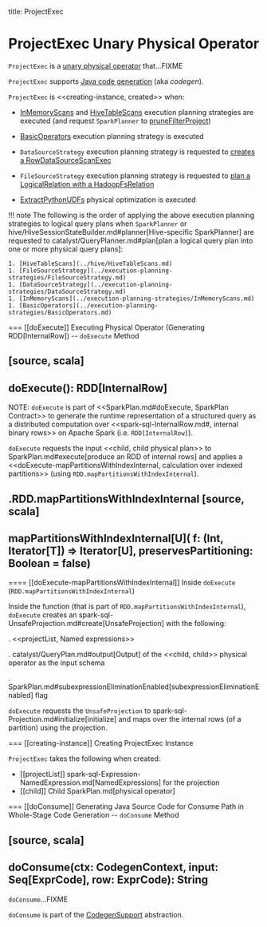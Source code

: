 title: ProjectExec

# ProjectExec Unary Physical Operator

`ProjectExec` is a [unary physical operator](UnaryExecNode.md) that...FIXME

`ProjectExec` supports [Java code generation](CodegenSupport.md) (aka _codegen_).

`ProjectExec` is <<creating-instance, created>> when:

* [InMemoryScans](../execution-planning-strategies/InMemoryScans.md) and [HiveTableScans](../hive/HiveTableScans.md) execution planning strategies are executed (and request `SparkPlanner` to [pruneFilterProject](../SparkPlanner.md#pruneFilterProject))

* [BasicOperators](../execution-planning-strategies/BasicOperators.md#Project) execution planning strategy is executed

* `DataSourceStrategy` execution planning strategy is requested to [creates a RowDataSourceScanExec](../execution-planning-strategies/DataSourceStrategy.md#pruneFilterProjectRaw)

* `FileSourceStrategy` execution planning strategy is requested to [plan a LogicalRelation with a HadoopFsRelation](../execution-planning-strategies/FileSourceStrategy.md#apply)

* [ExtractPythonUDFs](../physical-optimizations/ExtractPythonUDFs.md) physical optimization is executed

!!! note
    The following is the order of applying the above execution planning strategies to logical query plans when `SparkPlanner` or hive/HiveSessionStateBuilder.md#planner[Hive-specific SparkPlanner] are requested to catalyst/QueryPlanner.md#plan[plan a logical query plan into one or more physical query plans]:

    1. [HiveTableScans](../hive/HiveTableScans.md)
    1. [FileSourceStrategy](../execution-planning-strategies/FileSourceStrategy.md)
    1. [DataSourceStrategy](../execution-planning-strategies/DataSourceStrategy.md)
    1. [InMemoryScans](../execution-planning-strategies/InMemoryScans.md)
    1. [BasicOperators](../execution-planning-strategies/BasicOperators.md)

=== [[doExecute]] Executing Physical Operator (Generating RDD[InternalRow]) -- `doExecute` Method

[source, scala]
----
doExecute(): RDD[InternalRow]
----

NOTE: `doExecute` is part of <<SparkPlan.md#doExecute, SparkPlan Contract>> to generate the runtime representation of a structured query as a distributed computation over <<spark-sql-InternalRow.md#, internal binary rows>> on Apache Spark (i.e. `RDD[InternalRow]`).

`doExecute` requests the input <<child, child physical plan>> to SparkPlan.md#execute[produce an RDD of internal rows] and applies a <<doExecute-mapPartitionsWithIndexInternal, calculation over indexed partitions>> (using `RDD.mapPartitionsWithIndexInternal`).

.RDD.mapPartitionsWithIndexInternal
[source, scala]
----
mapPartitionsWithIndexInternal[U](
  f: (Int, Iterator[T]) => Iterator[U],
  preservesPartitioning: Boolean = false)
----

==== [[doExecute-mapPartitionsWithIndexInternal]] Inside `doExecute` (`RDD.mapPartitionsWithIndexInternal`)

Inside the function (that is part of `RDD.mapPartitionsWithIndexInternal`), `doExecute` creates an spark-sql-UnsafeProjection.md#create[UnsafeProjection] with the following:

. <<projectList, Named expressions>>

. catalyst/QueryPlan.md#output[Output] of the <<child, child>> physical operator as the input schema

. SparkPlan.md#subexpressionEliminationEnabled[subexpressionEliminationEnabled] flag

`doExecute` requests the `UnsafeProjection` to spark-sql-Projection.md#initialize[initialize] and maps over the internal rows (of a partition) using the projection.

=== [[creating-instance]] Creating ProjectExec Instance

`ProjectExec` takes the following when created:

* [[projectList]] spark-sql-Expression-NamedExpression.md[NamedExpressions] for the projection
* [[child]] Child SparkPlan.md[physical operator]

=== [[doConsume]] Generating Java Source Code for Consume Path in Whole-Stage Code Generation -- `doConsume` Method

[source, scala]
----
doConsume(ctx: CodegenContext, input: Seq[ExprCode], row: ExprCode): String
----

`doConsume`...FIXME

`doConsume` is part of the [CodegenSupport](CodegenSupport.md#doConsume) abstraction.
